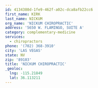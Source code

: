 ```yaml
---
id: 4134380d-1fe9-462f-a02c-dca8afb22cc6
first_name: KIRK
last_name: NICKUM
org_name: 'NICKUM CHIROPRACTIC'
address: '5650 W. FLAMINGO, SUITE A'
category: complementary-medicine
services:
  - chiropractors
phone: '(702) 368-3910'
city: 'LAS VEGAS'
state: NV
zip: '89103'
title: 'NICKUM CHIROPRACTIC'
_geoloc:
  lng: -115.21849
  lat: 36.113211
---
```

